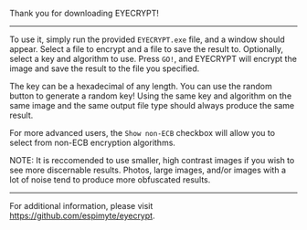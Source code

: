 Thank you for downloading EYECRYPT!

---
To use it, simply run the provided `EYECRYPT.exe` file, and a window should appear.
Select a file to encrypt and a file to save the result to.
Optionally, select a key and algorithm to use.
Press `GO!`, and EYECRYPT will encrypt the image and save the result to the file you specified.

The key can be a hexadecimal of any length. You can use the random button to generate a random key!
Using the same key and algorithm on the same image and the same output file type should always produce the same result.

For more advanced users, the `Show non-ECB` checkbox will allow you to select from non-ECB encryption algorithms.

NOTE: It is reccomended to use smaller, high contrast images if you wish to see more discernable results. Photos, large images, and/or images with a lot of noise tend to produce more obfuscated results.

---

For additional information, please visit https://github.com/espimyte/eyecrypt.
